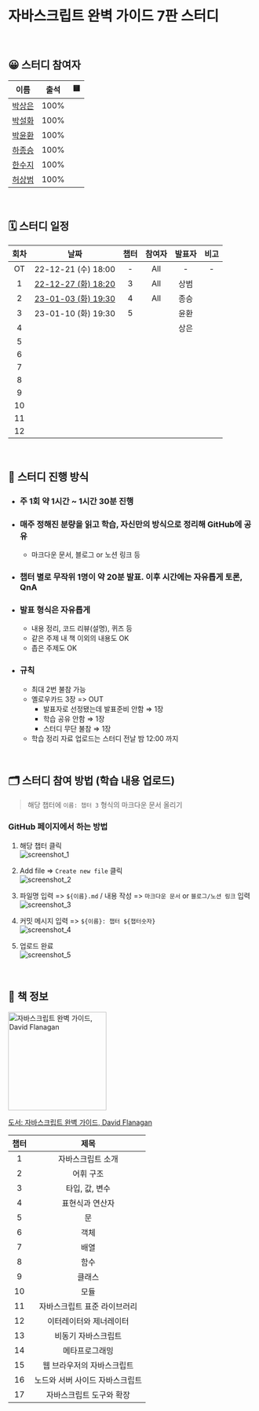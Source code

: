 # 자바스크립트 완벽 가이드 7판 스터디

<br>

## 😀 스터디 참여자

|                   이름                   | 출석 | 🟨  |
| :--------------------------------------: | :--: | :-: |
|   [박상은](https://github.com/1-blue)    | 100% |     |
|   [박설화](https://github.com/iberis2)   | 100% |     |
|  [박윤환](https://github.com/yunhwan98)  | 100% |     |
|  [하종승](https://github.com/hajongon)   | 100% |     |
|  [한수지](https://github.com/nincoding)  | 100% |     |
| [허상범](https://github.com/sangbeomheo) | 100% |     |

<br>

## 🗓 스터디 일정

| 회차 |                                                   날짜                                                    | 챕터 | 참여자 | 발표자 | 비고 |
| :--: | :-------------------------------------------------------------------------------------------------------: | :--: | :----: | :----: | :--: |
|  OT  |                                            22-12-21 (수) 18:00                                            |  -   |  All   |   -    |  -   |
|  1   |     [22-12-27 (화) 18:20](/%5Bch_03%5D%20%ED%83%80%EC%9E%85%2C%20%EA%B0%92%2C%20%EB%B3%80%EC%88%98/)      |  3   |  All   |  상범  |      |
|  2   | [23-01-03 (화) 19:30](/%5Bch_04%5D%20%ED%91%9C%ED%98%84%EC%8B%9D%EA%B3%BC%20%EC%97%B0%EC%82%B0%EC%9E%90/) |  4   |  All   |  종승  |      |
|  3   |                                            23-01-10 (화) 19:30                                            |  5   |        |  윤환  |      |
|  4   |                                                                                                           |      |        |  상은  |      |
|  5   |                                                                                                           |      |        |        |      |
|  6   |                                                                                                           |      |        |        |      |
|  7   |                                                                                                           |      |        |        |      |
|  8   |                                                                                                           |      |        |        |      |
|  9   |                                                                                                           |      |        |        |      |
|  10  |                                                                                                           |      |        |        |      |
|  11  |                                                                                                           |      |        |        |      |
|  12  |                                                                                                           |      |        |        |      |

<br>

## 🔖 스터디 진행 방식

- ### 주 1회 약 1시간 ~ 1시간 30분 진행
- ### 매주 정해진 분량을 읽고 학습, 자신만의 방식으로 정리해 GitHub에 공유
  - 마크다운 문서, 블로그 or 노션 링크 등
- ### 챕터 별로 무작위 1명이 약 20분 발표. 이후 시간에는 자유롭게 토론, QnA
- ### 발표 형식은 자유롭게
  - 내용 정리, 코드 리뷰(설명), 퀴즈 등
  - 같은 주제 내 책 이외의 내용도 OK
  - 좁은 주제도 OK
- ### 규칙
  - 최대 2번 불참 가능
  - 옐로우카드 3장 => OUT
    - 발표자로 선정됐는데 발표준비 안함 ⇒ 1장
    - 학습 공유 안함 ⇒ 1장
    - 스터디 무단 불참 ⇒ 1장
  - 학습 정리 자료 업로드는 스터디 전날 밤 12:00 까지

<br>

## 🗂 스터디 참여 방법 (학습 내용 업로드)

> 해당 챕터에 `이름: 챕터 3` 형식의 마크다운 문서 올리기

### GitHub 페이지에서 하는 방법

1. 해당 챕터 클릭  
   ![screenshot_1](https://user-images.githubusercontent.com/41741221/208923974-72ac2a8c-0388-40b1-ae62-1919fcced04c.jpg)

2. Add file => `Create new file` 클릭  
   ![screenshot_2](https://user-images.githubusercontent.com/41741221/208923977-7f8eafdd-ee9e-4b9f-be87-947a3c95fa72.jpg)

3. 파일명 입력 => `${이름}.md` / 내용 작성 => `마크다운 문서` or `블로그/노션 링크` 입력  
   ![screenshot_3](https://user-images.githubusercontent.com/41741221/208923979-401ab059-8ca5-40a5-92e9-1b0f519c0a53.jpg)

4. 커밋 메시지 입력 => `${이름}: 챕터 ${챕터숫자}`  
   ![screenshot_4](https://user-images.githubusercontent.com/41741221/208925395-4b47e527-42d7-4a7c-9449-fd3bfdffac20.jpg)

5. 업로드 완료  
   ![screenshot_5](https://user-images.githubusercontent.com/41741221/208925950-38510c3c-763a-4af0-8b5b-cf0c14e564e9.jpg)

<br>

## 📖 책 정보

<img width="200" src="https://user-images.githubusercontent.com/60775453/162977636-b8255334-a25a-4dcc-8173-65e5deeb107c.jpeg" alt="자바스크립트 완벽 가이드, David Flanagan">

[도서: 자바스크립트 완벽 가이드, David Flanagan](https://product.kyobobook.co.kr/detail/S000001033131)

| 챕터 |              제목               |
| :--: | :-----------------------------: |
|  1   |        자바스크립트 소개        |
|  2   |            어휘 구조            |
|  3   |         타입, 값, 변수          |
|  4   |         표현식과 연산자         |
|  5   |               문                |
|  6   |              객체               |
|  7   |              배열               |
|  8   |              함수               |
|  9   |             클래스              |
|  10  |              모듈               |
|  11  |  자바스크립트 표준 라이브러리   |
|  12  |     이터레이터와 제너레이터     |
|  13  |       비동기 자바스크립트       |
|  14  |         메타프로그래밍          |
|  15  |   웹 브라우저의 자바스크립트    |
|  16  | 노드와 서버 사이드 자바스크립트 |
|  17  |    자바스크립트 도구와 확장     |
